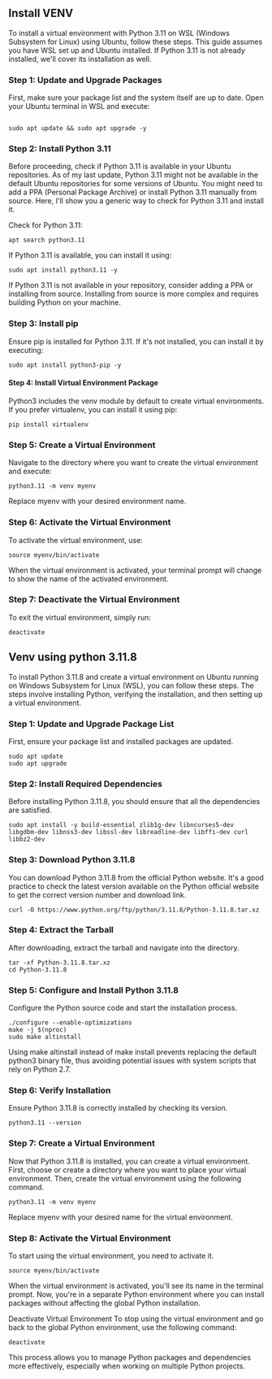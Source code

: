 ##  Install VENV

To install a virtual environment with Python 3.11 on WSL (Windows Subsystem for Linux) using Ubuntu, follow these steps. This guide assumes you have WSL set up and Ubuntu installed. If Python 3.11 is not already installed, we'll cover its installation as well.

### Step 1: Update and Upgrade Packages

First, make sure your package list and the system itself are up to date. Open your Ubuntu terminal in WSL and execute:

```

sudo apt update && sudo apt upgrade -y
```

###  Step 2: Install Python 3.11

Before proceeding, check if Python 3.11 is available in your Ubuntu repositories. As of my last update, Python 3.11 might not be available in the default Ubuntu repositories for some versions of Ubuntu. You might need to add a PPA (Personal Package Archive) or install Python 3.11 manually from source. Here, I'll show you a generic way to check for Python 3.11 and install it.

Check for Python 3.11:

```
apt search python3.11

```

If Python 3.11 is available, you can install it using:

```
sudo apt install python3.11 -y
```

If Python 3.11 is not available in your repository, consider adding a PPA or installing from source. Installing from source is more complex and requires building Python on your machine.

###  Step 3: Install pip

Ensure pip is installed for Python 3.11. If it's not installed, you can install it by executing:

```
sudo apt install python3-pip -y

```
####  Step 4: Install Virtual Environment Package

Python3 includes the venv module by default to create virtual environments. If you prefer virtualenv, you can install it using pip:

```
pip install virtualenv

```

### Step 5: Create a Virtual Environment

Navigate to the directory where you want to create the virtual environment and execute:

```
python3.11 -m venv myenv

```

Replace myenv with your desired environment name.

###  Step 6: Activate the Virtual Environment

To activate the virtual environment, use:

```
source myenv/bin/activate
```

When the virtual environment is activated, your terminal prompt will change to show the name of the activated environment.

###  Step 7: Deactivate the Virtual Environment

To exit the virtual environment, simply run:

```
deactivate
```

## Venv using python 3.11.8

To install Python 3.11.8 and create a virtual environment on Ubuntu running on Windows Subsystem for Linux (WSL), you can follow these steps. The steps involve installing Python, verifying the installation, and then setting up a virtual environment.

###  Step 1: Update and Upgrade Package List

First, ensure your package list and installed packages are updated.

```
sudo apt update
sudo apt upgrade
```

###  Step 2: Install Required Dependencies

Before installing Python 3.11.8, you should ensure that all the dependencies are satisfied.

```
sudo apt install -y build-essential zlib1g-dev libncurses5-dev libgdbm-dev libnss3-dev libssl-dev libreadline-dev libffi-dev curl libbz2-dev
```

###  Step 3: Download Python 3.11.8

You can download Python 3.11.8 from the official Python website. It's a good practice to check the latest version available on the Python official website to get the correct version number and download link.

```
curl -O https://www.python.org/ftp/python/3.11.8/Python-3.11.8.tar.xz
```

###  Step 4: Extract the Tarball

After downloading, extract the tarball and navigate into the directory.

```
tar -xf Python-3.11.8.tar.xz
cd Python-3.11.8
```

###  Step 5: Configure and Install Python 3.11.8

Configure the Python source code and start the installation process.

```
./configure --enable-optimizations
make -j $(nproc)
sudo make altinstall
```

Using make altinstall instead of make install prevents replacing the default python3 binary file, thus avoiding potential issues with system scripts that rely on Python 2.7.

###  Step 6: Verify Installation

Ensure Python 3.11.8 is correctly installed by checking its version.

```
python3.11 --version
```

### Step 7: Create a Virtual Environment

Now that Python 3.11.8 is installed, you can create a virtual environment. First, choose or create a directory where you want to place your virtual environment. Then, create the virtual environment using the following command.

```
python3.11 -m venv myenv
```

Replace myenv with your desired name for the virtual environment.

### Step 8: Activate the Virtual Environment

To start using the virtual environment, you need to activate it.

```
source myenv/bin/activate
```

When the virtual environment is activated, you'll see its name in the terminal prompt. Now, you're in a separate Python environment where you can install packages without affecting the global Python installation.

Deactivate Virtual Environment
To stop using the virtual environment and go back to the global Python environment, use the following command:

```
deactivate
```

This process allows you to manage Python packages and dependencies more effectively, especially when working on multiple Python projects.
